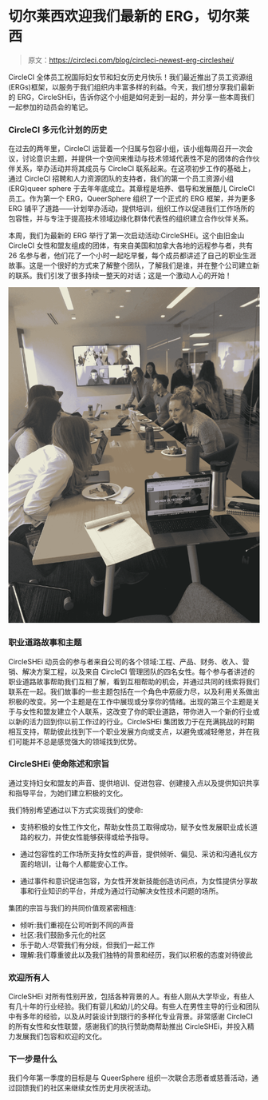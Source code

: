 # 切尔莱西欢迎我们最新的 ERG，切尔莱西

> 原文：<https://circleci.com/blog/circleci-newest-erg-circleshei/>

CircleCI 全体员工祝国际妇女节和妇女历史月快乐！我们最近推出了员工资源组(ERGs)框架，以服务于我们组织内丰富多样的利益。今天，我们想分享我们最新的 ERG，CircleSHEi，告诉你这个小组是如何走到一起的，并分享一些本周我们一起参加的动员会的笔记。

### CircleCI 多元化计划的历史

在过去的两年里，CircleCI 运营着一个归属与包容小组，该小组每周召开一次会议，讨论意识主题，并提供一个空间来推动与技术领域代表性不足的团体的合作伙伴关系，举办活动并将其成员与 CircleCI 联系起来。在这项初步工作的基础上，通过 CircleCI 招聘和人力资源团队的支持者，我们的第一个员工资源小组(ERG)queer sphere 于去年年底成立。其章程是培养、倡导和发展酷儿 CircleCI 员工。作为第一个 ERG，QueerSphere 组织了一个正式的 ERG 框架，并为更多 ERG 铺平了道路——计划举办活动，提供培训，组织工作以促进我们工作场所的包容性，并与专注于提高技术领域边缘化群体代表性的组织建立合作伙伴关系。

本周，我们为最新的 ERG 举行了第一次启动活动:CircleSHEi。这个由旧金山 CircleCI 女性和盟友组成的团体，有来自美国和加拿大各地的远程参与者，共有 26 名参与者，他们花了一个小时一起吃早餐，每个成员都讲述了自己的职业生涯故事。这是一个很好的方式来了解整个团队，了解我们是谁，并在整个公司建立新的联系。我们引发了很多持续一整天的对话；这是一个激动人心的开始！

![Circle[SHE]i Women & Allies breakfast](img/1e78c3507654705f1b8adf0da5d11f0a.png)

### 职业道路故事和主题

CircleSHEi 动员会的参与者来自公司的各个领域:工程、产品、财务、收入、营销、解决方案工程，以及来自 CircleCI 管理团队的四名女性。每个参与者讲述的职业道路故事帮助我们互相了解，看到互相帮助的机会，并通过共同的线索将我们联系在一起。我们故事的一些主题包括在一个角色中筋疲力尽，以及利用关系做出积极的改变。另一个主题是在工作中展现或分享你的情绪。出现的第三个主题是关于与女性和盟友建立个人联系，这改变了你的职业道路，带你进入一个新的行业或以新的活力回到你以前工作过的行业。CircleSHEi 集团致力于在充满挑战的时期相互支持，帮助彼此找到下一个职业发展方向或支点，以避免或减轻倦怠，并在我们可能并不总是感觉强大的领域找到优势。

### CircleSHEi 使命陈述和宗旨

通过支持妇女和盟友的声音、提供培训、促进包容、创建接入点以及提供知识共享和指导平台，为她们建立积极的文化。

我们特别希望通过以下方式实现我们的使命:

*   支持积极的女性工作文化，帮助女性员工取得成功，赋予女性发展职业成长道路的权力，并使女性能够获得或给予指导。

*   通过包容性的工作场所支持女性的声音，提供倾听、偏见、采访和沟通礼仪方面的培训，让每个人都能安心工作。

*   通过事件和意识促进包容，为女性开发新技能创造访问点，为女性提供分享故事和行业知识的平台，并成为通过行动解决女性技术问题的场所。

集团的宗旨与我们的共同价值观紧密相连:

*   倾听:我们重视在公司听到不同的声音
*   社区:我们鼓励多元化的社区
*   乐于助人:尽管我们有分歧，但我们一起工作
*   理解:我们尊重彼此以及我们独特的背景和经历，我们以积极的态度对待彼此

### 欢迎所有人

CircleSHEi 对所有性别开放，包括各种背景的人。有些人刚从大学毕业，有些人有几十年的行业经验。我们有婴儿和幼儿的父母。有些人在男性主导的行业和团队中有多年的经验，以及从时装设计到银行的多样化专业背景。非常感谢 CircleCI 的所有女性和女性联盟，感谢我们的执行赞助商帮助推出 CircleSHEi，并投入精力发展我们包容和欢迎的文化。

### 下一步是什么

我们今年第一季度的目标是与 QueerSphere 组织一次联合志愿者或慈善活动，通过回馈我们的社区来继续女性历史月庆祝活动。